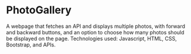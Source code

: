 # PhotoGallery
A webpage that fetches an API and displays multiple photos, with forward and backward buttons, and an option to choose how many photos should be displayed on the page. Technologies used: Javascript, HTML, CSS, Bootstrap, and APIs.
